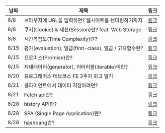 | 날짜 | 제목                                                    | 링크                                                                                                                                                                                                                                              |
| ---- | ------------------------------------------------------- | ------------------------------------------------------------------------------------------------------------------------------------------------------------------------------------------------------------------------------------------------- |
| 8/8  | 브라우저에 URL을 입력하면? 웹사이트를 렌더링하기까지    | [링크](https://velog.io/@manudeli/%EB%B8%8C%EB%9D%BC%EC%9A%B0%EC%A0%80%EC%97%90-URL%EC%9D%84-%EC%9E%85%EB%A0%A5%ED%95%98%EB%A9%B4-%EC%9B%B9%EC%82%AC%EC%9D%B4%ED%8A%B8%EB%A5%BC-%EB%A0%8C%EB%8D%94%EB%A7%81%ED%95%98%EA%B8%B0%EA%B9%8C%EC%A7%80)  |
| 8/8  | 쿠키(Cookie) & 세션(Session)란? feat. Web Storage       | [링크](https://velog.io/@manudeli/CookieSession)                                                                                                                                                                                                  |
| 8/8  | 시간복잡도(Time Complexity)란?                          | [링크](https://velog.io/@manudeli/%EC%8B%9C%EA%B0%84%EB%B3%B5%EC%9E%A1%EB%8F%84)                                                                                                                                                                  |
| 8/15 | 평가(evaluation), 일급(first-class), 일급 / 고차함수란? | [링크](https://velog.io/@manudeli/%ED%95%A8%EC%88%98%ED%98%95-%ED%94%84%EB%A1%9C%EA%B7%B8%EB%9E%98%EB%B0%8D%EC%9D%98-%ED%8F%89%EA%B0%80evaluation-%EC%9D%BC%EA%B8%89first-class-%EC%9D%BC%EA%B8%89-%EA%B3%A0%EC%B0%A8%ED%95%A8%EC%88%98%EB%9E%80) |
| 8/15 | 프로미스(Promise)란?                                    | [링크](https://velog.io/@manudeli/Promise%EB%9E%80)                                                                                                                                                                                               |
| 8/15 | 제네레이터(generator), 이터러블(iterable)이란?          | [링크](https://velog.io/@manudeli/%EC%A0%9C%EB%84%A4%EB%A0%88%EC%9D%B4%ED%84%B0generator-%EC%9D%B4%ED%84%B0%EB%9F%AC%EB%B8%94iterable%EC%9D%B4%EB%9E%80)                                                                                          |
| 8/20 | 프로그래머스 데브코스 FE 3주차 회고 일기                | [링크](https://velog.io/@manudeli/%ED%94%84%EB%A1%9C%EA%B7%B8%EB%9E%98%EB%A8%B8%EC%8A%A4-%EB%8D%B0%EB%B8%8C%EC%BD%94%EC%8A%A4-FE-3%EC%A3%BC%EC%B0%A8-%ED%9A%8C%EA%B3%A0)                                                                          |
| 8/21 | 클라이언트에서 데이터 저장하려면?                       | [링크](https://velog.io/@manudeli/%ED%81%B4%EB%9D%BC%EC%9D%B4%EC%96%B8%ED%8A%B8%EC%97%90%EC%84%9C-%EB%8D%B0%EC%9D%B4%ED%84%B0-%EC%A0%80%EC%9E%A5%ED%95%98%EB%A0%A4%EB%A9%B4)                                                                      |
| 8/21 | Fetch api란?                                            | [링크](https://velog.io/@manudeli/Fetch-api%EB%9E%80)                                                                                                                                                                                             |
| 8/28 | history API란?                                          | [링크](https://velog.io/@manudeli/history-API%EB%9E%80)                                                                                                                                                                                           |
| 8/28 | SPA (Single Page Application)란?                        | [링크](https://velog.io/@manudeli/SPA-Single-Page-Application%EB%9E%80)                                                                                                                                                                           |
| 8/28 | hashbang란?                                             | [링크](https://velog.io/@manudeli/hashbang%EB%9E%80)                                                                                                                                                                                              |
